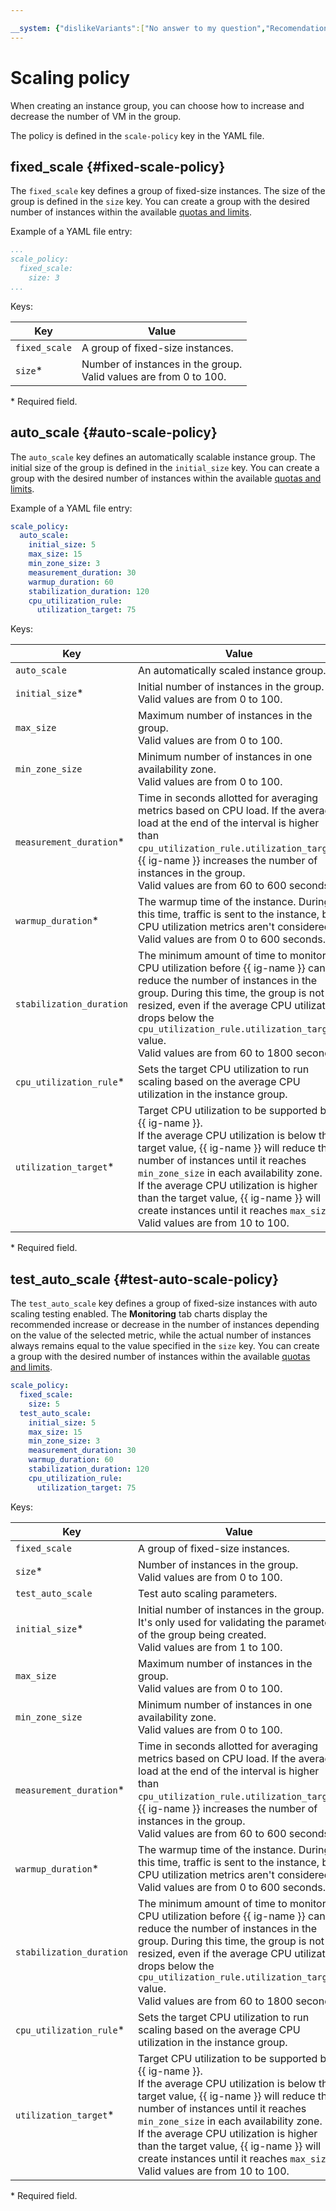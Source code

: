 ```yaml
---

__system: {"dislikeVariants":["No answer to my question","Recomendations didn't help","The content doesn't match title","Other"]}
---
```

# Scaling policy

When creating an instance group, you can choose how to increase and decrease the number of VM in the group.

The policy is defined in the `scale-policy` key in the YAML file.

## fixed_scale {#fixed-scale-policy}

The `fixed_scale` key defines a group of fixed-size instances. The size of the group is defined in the `size` key. You can create a group with the desired number of instances within the available [quotas and limits](../../limits.md).

Example of a YAML file entry:

```yaml
...
scale_policy:
  fixed_scale:
    size: 3
...
```

Keys:

Key | Value
--- | ---
`fixed_scale` | A group of fixed-size instances.
`size`* | Number of instances in the group.<br>Valid values are from 0 to 100.

\* Required field.

## auto_scale {#auto-scale-policy}

The `auto_scale` key defines an automatically scalable instance group. The initial size of the group is defined in the `initial_size` key. You can create a group with the desired number of instances within the available [quotas and limits](../../limits.md).

Example of a YAML file entry:

```yaml
scale_policy:
  auto_scale:
    initial_size: 5
    max_size: 15
    min_zone_size: 3
    measurement_duration: 30
    warmup_duration: 60
    stabilization_duration: 120
    cpu_utilization_rule:
      utilization_target: 75
```

Keys:

Key | Value
--- | ---
`auto_scale` | An automatically scaled instance group.
`initial_size`* | Initial number of instances in the group.<br>Valid values are from 0 to 100.
`max_size` | Maximum number of instances in the group.<br>Valid values are from 0 to 100.
`min_zone_size` | Minimum number of instances in one availability zone.<br>Valid values are from 0 to 100.
`measurement_duration`* | Time in seconds allotted for averaging metrics based on CPU load. If the average load at the end of the interval is higher than `cpu_utilization_rule.utilization_target`, {{ ig-name }} increases the number of instances in the group.<br>Valid values are from 60 to 600 seconds.
`warmup_duration`* | The warmup time of the instance. During this time, traffic is sent to the instance, but CPU utilization metrics aren't considered.<br>Valid values are from 0 to 600 seconds.
`stabilization_duration` | The minimum amount of time to monitor CPU utilization before {{ ig-name }} can reduce the number of instances in the group. During this time, the group is not resized, even if the average CPU utilization drops below the `cpu_utilization_rule.utilization_target` value.<br>Valid values are from 60 to 1800 seconds.
`cpu_utilization_rule`* | Sets the target CPU utilization to run scaling based on the average CPU utilization in the instance group.
`utilization_target`* | Target CPU utilization to be supported by {{ ig-name }}.<br>If the average CPU utilization is below the target value, {{ ig-name }} will reduce the number of instances until it reaches `min_zone_size` in each availability zone.<br>If the average CPU utilization is higher than the target value, {{ ig-name }} will create instances until it reaches `max_size`.<br>Valid values are from 10 to 100.

\* Required field.

## test_auto_scale {#test-auto-scale-policy}

The `test_auto_scale` key defines a group of fixed-size instances with auto scaling testing enabled. The **Monitoring** tab charts display the recommended increase or decrease in the number of instances depending on the value of the selected metric, while the actual number of instances always remains equal to the value specified in the `size` key. You can create a group with the desired number of instances within the available [quotas and limits](../../limits.md).

```yaml
scale_policy:
  fixed_scale:
    size: 5
  test_auto_scale:
    initial_size: 5
    max_size: 15
    min_zone_size: 3
    measurement_duration: 30
    warmup_duration: 60
    stabilization_duration: 120
    cpu_utilization_rule:
      utilization_target: 75
```

Keys:

Key | Value
--- | ---
`fixed_scale` | A group of fixed-size instances.
`size`* | Number of instances in the group.<br>Valid values are from 0 to 100.
`test_auto_scale` | Test auto scaling parameters.
`initial_size`* | Initial number of instances in the group. It's only used for validating the parameters of the group being created.<br>Valid values are from 1 to 100.
`max_size` | Maximum number of instances in the group.<br>Valid values are from 0 to 100.
`min_zone_size` | Minimum number of instances in one availability zone.<br>Valid values are from 0 to 100.
`measurement_duration`* | Time in seconds allotted for averaging metrics based on CPU load. If the average load at the end of the interval is higher than `cpu_utilization_rule.utilization_target`, {{ ig-name }} increases the number of instances in the group.<br>Valid values are from 60 to 600 seconds.
`warmup_duration`* | The warmup time of the instance. During this time, traffic is sent to the instance, but CPU utilization metrics aren't considered.<br>Valid values are from 0 to 600 seconds.
`stabilization_duration` | The minimum amount of time to monitor CPU utilization before {{ ig-name }} can reduce the number of instances in the group. During this time, the group is not resized, even if the average CPU utilization drops below the `cpu_utilization_rule.utilization_target` value.<br>Valid values are from 60 to 1800 seconds.
`cpu_utilization_rule`* | Sets the target CPU utilization to run scaling based on the average CPU utilization in the instance group.
`utilization_target`* | Target CPU utilization to be supported by {{ ig-name }}.<br>If the average CPU utilization is below the target value, {{ ig-name }} will reduce the number of instances until it reaches `min_zone_size` in each availability zone.<br>If the average CPU utilization is higher than the target value, {{ ig-name }} will create instances until it reaches `max_size`.<br>Valid values are from 10 to 100.

\* Required field.

